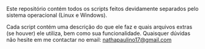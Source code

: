 Este repositório contém todos os scripts feitos devidamente separados pelo sistema operacional (Linux e Windows).

Cada script contém uma descrição do que ele faz e quais arquivos extras (se houver) ele utiliza, bem como sua funcionalidade. 
Quaisquer dúvidas não hesite em me contactar no email: nathapaulino17@gmail.com
